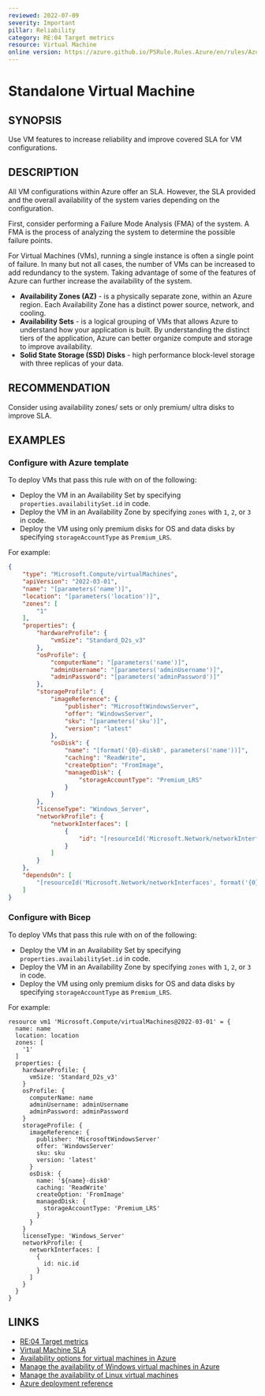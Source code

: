```yaml
---
reviewed: 2022-07-09
severity: Important
pillar: Reliability
category: RE:04 Target metrics
resource: Virtual Machine
online version: https://azure.github.io/PSRule.Rules.Azure/en/rules/Azure.VM.Standalone/
---
```


# Standalone Virtual Machine

## SYNOPSIS

Use VM features to increase reliability and improve covered SLA for VM configurations.

## DESCRIPTION

All VM configurations within Azure offer an SLA.
However, the SLA provided and the overall availability of the system varies depending on the configuration.

First, consider performing a Failure Mode Analysis (FMA) of the system.
A FMA is the process of analyzing the system to determine the possible failure points.

For Virtual Machines (VMs), running a single instance is often a single point of failure.
In many but not all cases, the number of VMs can be increased to add redundancy to the system.
Taking advantage of some of the features of Azure can further increase the availability of the system.

- **Availability Zones (AZ)** - is a physically separate zone, within an Azure region.
  Each Availability Zone has a distinct power source, network, and cooling.
- **Availability Sets** - is a logical grouping of VMs that allows Azure to understand how your application is built.
  By understanding the distinct tiers of the application, Azure can better organize compute and storage to improve availability.
- **Solid State Storage (SSD) Disks** - high performance block-level storage with three replicas of your data.

## RECOMMENDATION

Consider using availability zones/ sets or only premium/ ultra disks to improve SLA.

## EXAMPLES

### Configure with Azure template

To deploy VMs that pass this rule with on of the following:

- Deploy the VM in an Availability Set by specifying `properties.availabilitySet.id` in code.
- Deploy the VM in an Availability Zone by specifying `zones` with `1`, `2`, or `3` in code.
- Deploy the VM using only premium disks for OS and data disks by specifying `storageAccountType` as `Premium_LRS`.

For example:

```json
{
    "type": "Microsoft.Compute/virtualMachines",
    "apiVersion": "2022-03-01",
    "name": "[parameters('name')]",
    "location": "[parameters('location')]",
    "zones": [
        "1"
    ],
    "properties": {
        "hardwareProfile": {
            "vmSize": "Standard_D2s_v3"
        },
        "osProfile": {
            "computerName": "[parameters('name')]",
            "adminUsername": "[parameters('adminUsername')]",
            "adminPassword": "[parameters('adminPassword')]"
        },
        "storageProfile": {
            "imageReference": {
                "publisher": "MicrosoftWindowsServer",
                "offer": "WindowsServer",
                "sku": "[parameters('sku')]",
                "version": "latest"
            },
            "osDisk": {
                "name": "[format('{0}-disk0', parameters('name'))]",
                "caching": "ReadWrite",
                "createOption": "FromImage",
                "managedDisk": {
                    "storageAccountType": "Premium_LRS"
                }
            }
        },
        "licenseType": "Windows_Server",
        "networkProfile": {
            "networkInterfaces": [
                {
                    "id": "[resourceId('Microsoft.Network/networkInterfaces', format('{0}-nic0', parameters('name')))]"
                }
            ]
        }
    },
    "dependsOn": [
        "[resourceId('Microsoft.Network/networkInterfaces', format('{0}-nic0', parameters('name')))]"
    ]
}
```

### Configure with Bicep

To deploy VMs that pass this rule with on of the following:

- Deploy the VM in an Availability Set by specifying `properties.availabilitySet.id` in code.
- Deploy the VM in an Availability Zone by specifying `zones` with `1`, `2`, or `3` in code.
- Deploy the VM using only premium disks for OS and data disks by specifying `storageAccountType` as `Premium_LRS`.

For example:

```bicep
resource vm1 'Microsoft.Compute/virtualMachines@2022-03-01' = {
  name: name
  location: location
  zones: [
    '1'
  ]
  properties: {
    hardwareProfile: {
      vmSize: 'Standard_D2s_v3'
    }
    osProfile: {
      computerName: name
      adminUsername: adminUsername
      adminPassword: adminPassword
    }
    storageProfile: {
      imageReference: {
        publisher: 'MicrosoftWindowsServer'
        offer: 'WindowsServer'
        sku: sku
        version: 'latest'
      }
      osDisk: {
        name: '${name}-disk0'
        caching: 'ReadWrite'
        createOption: 'FromImage'
        managedDisk: {
          storageAccountType: 'Premium_LRS'
        }
      }
    }
    licenseType: 'Windows_Server'
    networkProfile: {
      networkInterfaces: [
        {
          id: nic.id
        }
      ]
    }
  }
}
```

## LINKS

- [RE:04 Target metrics](https://learn.microsoft.com/azure/well-architected/reliability/metrics)
- [Virtual Machine SLA](https://azure.microsoft.com/support/legal/sla/virtual-machines)
- [Availability options for virtual machines in Azure](https://learn.microsoft.com/azure/virtual-machines/availability)
- [Manage the availability of Windows virtual machines in Azure](https://learn.microsoft.com/azure/virtual-machines/windows/manage-availability)
- [Manage the availability of Linux virtual machines](https://learn.microsoft.com/azure/virtual-machines/linux/manage-availability)
- [Azure deployment reference](https://learn.microsoft.com/azure/templates/microsoft.compute/virtualmachines)
